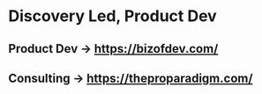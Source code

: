 # Discovery Led, Product Dev
## Product Dev -> https://bizofdev.com/
## Consulting -> https://theproparadigm.com/

